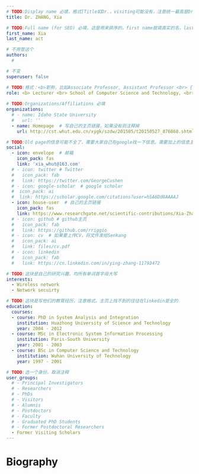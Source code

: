 ```yaml
---
# TODO:Display name 必填，格式[Title如Dr.，visiting可能没有，注意统一最高是Dr. 而不是Prof.] [全大写的Last name][, ][首字母大写的Last name]
title: Dr. ZHANG, Xia

# TODO:Full name (for SEO) 必填，这是用来排序的，first name就填真实的名，last_name一定按照excel填写
first_name: Xia
last_name: act

# 不用管这个
authors:
  # 

# 不变
superuser: false

# TODO:格式：<b>职称，比如Associate Professor, Assistant Professor <br> {工作单位}, {工作国家:China、USA等}</b>
role: <b> Lecturer <br> School of Computer Science and Technology, <br>Wuhan Univeristy of Technology, Wuhan, China</b>
 
# TODO:Organizations/Affiliations 必填
organizations:
  # - name: Idaho State University 
  #   url: ''
  - name: Homepage  # 写自己的主页链接，如果没有则注释掉
    url: http://cst.whut.edu.cn/xygk/szdw/201505/t20150527_876868.shtml

# TODO:Old page的信息可能不全了，需要大家自己在google找一下信息。需要加上的信息主要包含email、google scholar、个人主页、linkedin
social:
  - icon: envelope  # 邮箱
    icon_pack: fas
    link: 'xia_whut@163.com'
  # - icon: twitter # Twitter
  #   icon_pack: fab  
  #   link: https://twitter.com/GeorgeCushen
  # - icon: google-scholar  # google scholar
  #  icon_pack: ai
  #  link: https://scholar.google.com/citations?user=hSA6Dd8AAAAJ
  - icon: house-user  # 自己的主页链接
    icon_pack: fas
    link: https://www.researchgate.net/scientific-contributions/Xia-Zhang-2115352679
  # - icon: github # github主页
  #   icon_pack: fab   
  #   link: https://github.com/rriggio
  # - icon: cv  # 如果要上传CV，将文件发给Senkang
  #   icon_pack: ai
  #   link: files/cv.pdf
  # - icon: linkedin 
  #   icon_pack: fab
  #   link: https://cn.linkedin.com/in/ying-zhang-11793472

# TODO:这块是自己的研究兴趣，均所有单词首字母大写
interests:
  - Wireless network
  - Network secuirty

# TODO:这块是写他们的教育经历，注意格式。主页上找不到的往往在linkedin是全的
education:
  courses:
  - course: PhD in System Analysis and Integration
    institution: Huazhong University of Science and Technology
    year: 2004 - 2012
  - course: MSc in Electronic System Information Processing
    institution: Paris-South University
    year: 2001 - 2003
  - course: BSc in Computer Science and Technology
    institution: Wuhan University of Technology
    year: 1997 - 2001

# TODO:选一个身份，取消注释
user_groups:
  # - Principal Investigators
  # - Researchers
  # - PhDs
  # - Visitors
  # - Alumnis
  # - Postdoctors
  # - Faculty
  # - Graduated PhD Students
  # - Former Postdoctoral Researchers
  - Former Visiting Scholars
---
```

<!-- TODO:写自己的Biography -->
# Biography
<!-- 这部分不要写他们的PhD招生信息，直接复制他们主页的个人简介。实在没有，在excel备注一下{个人资料缺失}再提交给我 -->
<!-- <p style="text-align:justify">  -->



